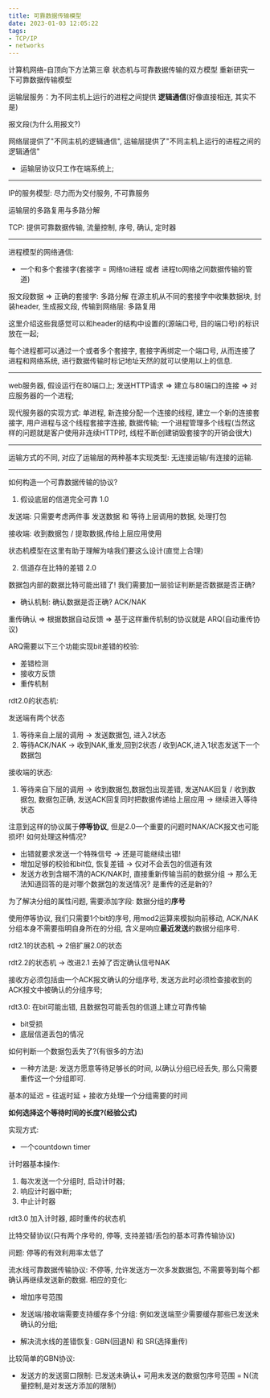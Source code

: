 ```yaml
---
title: 可靠数据传输模型
date: 2023-01-03 12:05:22
tags:
- TCP/IP
- networks
---
```


计算机网络-自顶向下方法第三章
状态机与可靠数据传输的双方模型
重新研究一下可靠数据传输模型
<!--more-->

运输层服务：为不同主机上运行的进程之间提供 **逻辑通信**(好像直接相连, 其实不是)

报文段(为什么用报文?)

网络层提供了"不同主机的逻辑通信", 运输层提供了"不同主机上运行的进程之间的逻辑通信"
- 运输层协议只工作在端系统上;

---
IP的服务模型: 尽力而为交付服务, 不可靠服务

运输层的多路复用与多路分解

TCP: 提供可靠数据传输, 流量控制, 序号, 确认, 定时器

---

进程模型的网络通信:
- 一个和多个套接字(套接字 = 网络to进程 或者 进程to网络之间数据传输的管道)

报文段数据 => 正确的套接字: 多路分解
在源主机从不同的套接字中收集数据块, 封装header, 生成报文段, 传输到网络层: 多路复用

这里介绍这些我感觉可以和header的结构中设置的(源端口号, 目的端口号)的标识放在一起;

每个进程都可以通过一个或者多个套接字, 套接字再绑定一个端口号, 从而连接了进程和网络系统, 进行数据传输时标记地址天然的就可以使用以上的信息.

---

web服务器, 假设运行在80端口上;
发送HTTP请求 => 建立与80端口的连接 => 对应服务器的一个进程;

现代服务器的实现方式: 
单进程, 新连接分配一个连接的线程, 建立一个新的连接套接字, 用户进程与这个线程套接字连接, 数据传输; 一个进程管理多个线程(当然这样的问题就是客户使用非连续HTTP时, 线程不断创建销毁套接字的开销会很大)

---

运输方式的不同, 对应了运输层的两种基本实现类型: 无连接运输/有连接的运输.

---

如何构造一个可靠数据传输的协议?

1. 假设底层的信道完全可靠 1.0

发送端: 只需要考虑两件事 发送数据 和 等待上层调用的数据, 处理打包

接收端: 收到数据包 / 提取数据,传给上层应用使用

状态机模型在这里有助于理解为啥我们要这么设计(直觉上合理)

2. 信道存在比特的差错 2.0

数据包内部的数据比特可能出错了! 我们需要加一层验证判断是否数据是否正确?
- 确认机制: 确认数据是否正确? ACK/NAK

重传确认 => 根据数据自动反馈 => 基于这样重传机制的协议就是 ARQ(自动重传协议)

ARQ需要以下三个功能实现bit差错的校验: 
- 差错检测
- 接收方反馈
- 重传机制

rdt2.0的状态机:

发送端有两个状态
1. 等待来自上层的调用 -> 发送数据包, 进入2状态
2. 等待ACK/NAK -> 收到NAK,重发,回到2状态 / 收到ACK,进入1状态发送下一个数据包

接收端的状态:
1. 等待来自下层的调用 -> 收到数据包,数据包出现差错, 发送NAK回复 / 收到数据包, 数据包正确, 发送ACK回复同时把数据传递给上层应用
-> 继续进入等待状态

注意到这样的协议属于**停等协议**, 但是2.0一个重要的问题时NAK/ACK报文也可能损坏! 如何处理这种情况?
- 出错就要求发送一个特殊信号 -> 还是可能继续出错!
- 增加足够的校验和bit位, 恢复差错 -> 仅对不会丢包的信道有效
- 发送方收到含糊不清的ACK/NAK时, 直接重新传输当前的数据分组 -> 那么无法知道回答的是对哪个数据包的发送情况? 是重传的还是新的?

为了解决分组的属性问题, 需要添加字段: 数据分组的**序号**

使用停等协议, 我们只需要1个bit的序号, 用mod2运算来模拟向前移动, ACK/NAK分组本身不需要指明自身所在的分组, 含义是响应**最近发送**的数据分组序号.

rdt2.1的状态机 -> 2倍扩展2.0的状态

rdt2.2的状态机 -> 改进2.1 去掉了否定确认信号NAK

接收方必须包括由一个ACK报文确认的分组序号, 发送方此时必须检查接收到的ACK报文中被确认的分组序号;


rdt3.0: 在bit可能出错, 且数据包可能丢包的信道上建立可靠传输
- bit受损
- 底层信道丢包的情况

如何判断一个数据包丢失了?(有很多的方法)
- 一种方法是: 发送方愿意等待足够长的时间, 以确认分组已经丢失, 那么只需要重传这一个分组即可.

基本的延迟 = 往返时延 + 接收方处理一个分组需要的时间

**如何选择这个等待时间的长度?(经验公式)**

实现方式:
- 一个countdown timer

计时器基本操作:
1. 每次发送一个分组时, 启动计时器;
2. 响应计时器中断;
3. 中止计时器

rdt3.0 加入计时器, 超时重传的状态机

比特交替协议(只有两个序号的, 停等, 支持差错/丢包的基本可靠传输协议)

问题: 停等的有效利用率太低了

流水线可靠数据传输协议: 不停等, 允许发送方一次多发数据包, 不需要等到每个都确认再继续发送新的数据.
相应的变化:

- 增加序号范围

- 发送端/接收端需要支持缓存多个分组: 例如发送端至少需要缓存那些已发送未确认的分组;

- 解决流水线的差错恢复: GBN(回退N) 和 SR(选择重传)

比较简单的GBN协议:
- 发送方的发送窗口限制: 已发送未确认+ 可用未发送的数据包序号范围 = N(流量控制,是对发送方添加的限制)

